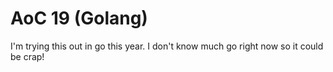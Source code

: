 # AoC 19 (Golang)

I'm trying this out in go this year. 
I don't know much go right now so it could be crap!
